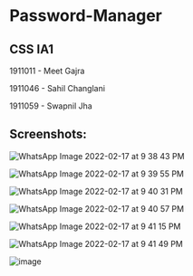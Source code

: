 # Password-Manager

## CSS IA1
1911011 - Meet Gajra

1911046 - Sahil Changlani

1911059 - Swapnil Jha


## Screenshots:

![WhatsApp Image 2022-02-17 at 9 38 43 PM](https://user-images.githubusercontent.com/59621149/154524712-375c34a7-a973-4bb1-83ba-6deb97526201.jpeg)

![WhatsApp Image 2022-02-17 at 9 39 55 PM](https://user-images.githubusercontent.com/59621149/154524959-4860714d-cea4-4d55-8a2d-6a80ccd8d983.jpeg)

![WhatsApp Image 2022-02-17 at 9 40 31 PM](https://user-images.githubusercontent.com/59621149/154524989-73d8359f-e7b1-4019-b2a1-fb3ef0823068.jpeg)

![WhatsApp Image 2022-02-17 at 9 40 57 PM](https://user-images.githubusercontent.com/59621149/154525036-341ff218-8d6d-43e6-81f9-2d3b9e31dcef.jpeg)

![WhatsApp Image 2022-02-17 at 9 41 15 PM](https://user-images.githubusercontent.com/59621149/154525061-10846023-ac46-4597-9a08-14db7c0a598e.jpeg)

![WhatsApp Image 2022-02-17 at 9 41 49 PM](https://user-images.githubusercontent.com/59621149/154525095-4986cec6-1302-4c51-b8e4-64111bb684b9.jpeg)

![image](https://user-images.githubusercontent.com/59621149/154491423-29049dd5-d19e-43c7-b229-392805108c4a.png)
